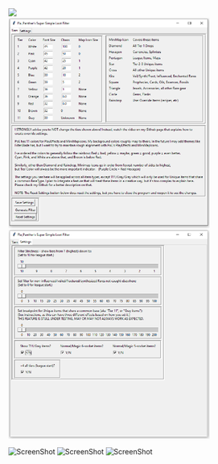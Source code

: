 <div align="left">
    <img src="https://raw.github.com/flapanther33781/poe-filter/screenshots/ss01.png?raw=true" width="400px"</img><br>
    <img src="/screenshots/ss02.png" width="400px"</img><br>
    <img src="/screenshots/ss03.png" width="400px"</img><br>
</div>

![ScreenShot](https://raw.github.com/flapanther33781/poe-filter/screenshots/ss01.png?raw=true "Color Scheme")
![ScreenShot](https://raw.github.com/flapanther33781/poe-filter/screenshots/ss02.png?raw=true "Color Scheme")
![ScreenShot](https://raw.github.com/flapanther33781/poe-filter/screenshots/ss03.png?raw=true "Color Scheme")

